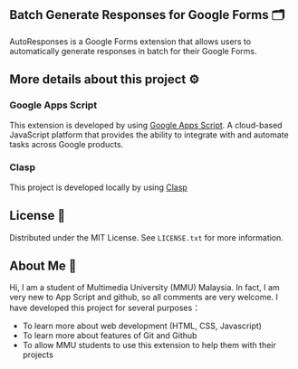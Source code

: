 ## Batch Generate Responses for Google Forms 🗂
AutoResponses is a Google Forms extension that allows users to automatically generate responses in batch for their Google Forms.

## More details about this project ⚙

### Google Apps Script 
This extension is developed by using [Google Apps Script](https://developers.google.com/apps-script/). A cloud-based JavaScript platform that provides the ability to integrate with and automate tasks across Google products.

### Clasp
This project is developed locally by using [Clasp](https://github.com/google/clasp)

## License 📃

Distributed under the MIT License. See `LICENSE.txt` for more information.

## About Me 👏
Hi, I am a student of Multimedia University (MMU) Malaysia. In fact, I am very new to App Script and github, so all comments are very welcome. I have developed this project for several purposes：

* To learn more about web development (HTML, CSS, Javascript)
* To learn more about features of Git and Github
* To allow MMU students to use this extension to help them with their projects